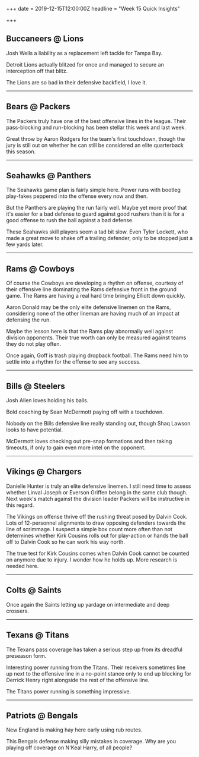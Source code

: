 +++
date = 2019-12-15T12:00:00Z
headline = "Week 15 Quick Insights"

+++
## Buccaneers @ Lions

Josh Wells a liability as a replacement left tackle for Tampa Bay.

Detroit Lions actually blitzed for once and managed to secure an interception off that blitz.

The Lions are so bad in their defensive backfield, I love it.

***

## Bears @ Packers

The Packers truly have one of the best offensive lines in the league. Their pass-blocking and run-blocking has been stellar this week and last week.

Great throw by Aaron Rodgers for the team's first touchdown, though the jury is still out on whether he can still be considered an elite quarterback this season.

***

## Seahawks @ Panthers

The Seahawks game plan is fairly simple here. Power runs with bootleg play-fakes peppered into the offense every now and then.

But the Panthers are playing the run fairly well. Maybe yet more proof that it's easier for a bad defense to guard against good rushers than it is for a good offense to rush the ball against a bad defense.

These Seahawks skill players seem a tad bit slow. Even Tyler Lockett, who made a great move to shake off a trailing defender, only to be stopped just a few yards later.

***

## Rams @ Cowboys

Of course the Cowboys are developing a rhythm on offense, courtesy of their offensive line dominating the Rams defensive front in the ground game. The Rams are having a real hard time bringing Elliott down quickly.

Aaron Donald may be the only elite defensive linemen on the Rams, considering none of the other lineman are having much of an impact at defensing the run.

Maybe the lesson here is that the Rams play abnormally well against division opponents. Their true worth can only be measured against teams they do not play often.

Once again, Goff is trash playing dropback football. The Rams need him to settle into a rhythm for the offense to see any success.

***

## Bills @ Steelers

Josh Allen loves holding his balls.

Bold coaching by Sean McDermott paying off with a touchdown.

Nobody on the Bills defensive line really standing out, though Shaq Lawson looks to have potential.

McDermott loves checking out pre-snap formations and then taking timeouts, if only to gain even more intel on the opponent.

***

## Vikings @ Chargers

Danielle Hunter is truly an elite defensive linemen. I still need time to assess whether Linval Joseph or Everson Griffen belong in the same club though. Next week's match against the division leader Packers will be instructive in this regard.

The Vikings on offense thrive off the rushing threat posed by Dalvin Cook. Lots of 12-personnel alignments to draw opposing defenders towards the line of scrimmage. I suspect a simple box count more often than not determines whether Kirk Cousins rolls out for play-action or hands the ball off to Dalvin Cook so he can work his way north.

The true test for Kirk Cousins comes when Dalvin Cook cannot be counted on anymore due to injury. I wonder how he holds up. More research is needed here.

***

## Colts @ Saints

Once again the Saints letting up yardage on intermediate and deep crossers.

***

## Texans @ Titans

The Texans pass coverage has taken a serious step up from its dreadful preseason form.

Interesting power running from the Titans. Their receivers sometimes line up next to the offensive line in a no-point stance only to end up blocking for Derrick Henry right alongside the rest of the offensive line.

The Titans power running is something impressive.

***

## Patriots @ Bengals

New England is making hay here early using rub routes.

This Bengals defense making silly mistakes in coverage. Why are you playing off coverage on N'Keal Harry, of all people?